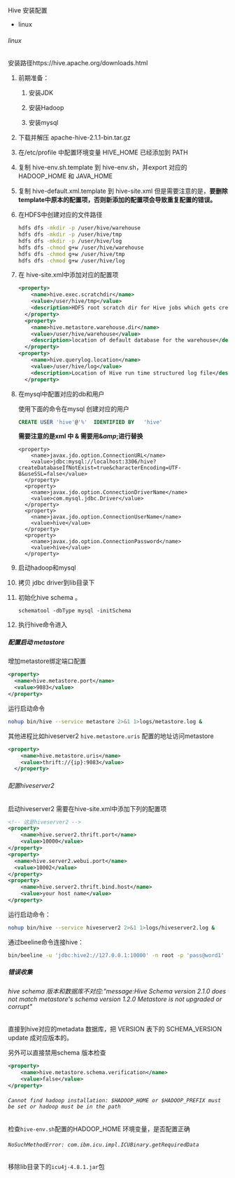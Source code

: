 Hive 安装配置

- linux

###### linux

安装路径https://hive.apache.org/downloads.html

1. 前期准备：
   
   1. 安装JDK
   
   2. 安装Hadoop
   
   3. 安装mysql

2. 下载并解压 apache-hive-2.1.1-bin.tar.gz

3. 在/etc/profile 中配置环境变量 HIVE_HOME 已经添加到 PATH

4. 复制 hive-env.sh.template 到 hive-env.sh，并export 对应的HADOOP_HOME 和 JAVA_HOME

5. 复制 hive-default.xml.template 到 hive-site.xml 但是需要注意的是，**要删除template中原本的配置项，否则新添加的配置项会导致重复配置的错误。**

6. 在HDFS中创建对应的文件路径
   
   ```bash
   hdfs dfs -mkdir -p /user/hive/warehouse
   hdfs dfs -mkdir -p /user/hive/tmp
   hdfs dfs -mkdir -p /user/hive/log
   hdfs dfs -chmod g+w /user/hive/warehouse
   hdfs dfs -chmod g+w /user/hive/tmp
   hdfs dfs -chmod g+w /user/hive/log
   ```

7. 在 hive-site.xml中添加对应的配置项
   
   ```xml
   <property>
       <name>hive.exec.scratchdir</name>
       <value>/user/hive/tmp</value>
       <description>HDFS root scratch dir for Hive jobs which gets created with write all (733) permission. For each connecting user, an HDFS scratch dir: ${hive.exec.scratchdir}/<username> is created, with ${hive.scratch.dir.permission}.</description>
     </property>
     <property>
       <name>hive.metastore.warehouse.dir</name>
       <value>/user/hive/warehouse</value>
       <description>location of default database for the warehouse</description>
     </property>
   <property>
       <name>hive.querylog.location</name>
       <value>/user/hive/log</value>
       <description>Location of Hive run time structured log file</description>
     </property>
   ```

8. 在mysql中配置对应的db和用户
   
   使用下面的命令在mysql 创建对应的用户
   
   ```sql
   CREATE USER 'hive'@'%'  IDENTIFIED BY   'hive'
   ```
   
   **需要注意的是xml 中 & 需要用$\&amp;$进行替换**
   
   ```<property>xml
   <property>
       <name>javax.jdo.option.ConnectionURL</name>
       <value>jdbc:mysql://localhost:3306/hive?createDatabaseIfNotExist=true&characterEncoding=UTF-8&useSSL=false</value>
     </property>
     <property>
       <name>javax.jdo.option.ConnectionDriverName</name>
       <value>com.mysql.jdbc.Driver</value>
     </property>
     <property>
       <name>javax.jdo.option.ConnectionUserName</name>
       <value>hive</value>
     </property>
     <property>
       <name>javax.jdo.option.ConnectionPassword</name>
       <value>hive</value>
     </property>
   ```

9. 启动hadoop和mysql

10. 拷贝 jdbc driver到lib目录下

11. 初始化hive schema 。
    
    ```
    schematool -dbType mysql -initSchema
    ```

12. 执行hive命令进入

##### 配置启动 metastore

增加metastore绑定端口配置

```xml
<property>
  <name>hive.metastore.port</name>
  <value>9083</value>
</property>
```

运行启动命令

```bash
nohup bin/hive --service metastore 2>&1 1>logs/metastore.log &
```

其他进程比如hiveserver2 `hive.metastore.uris` 配置的地址访问metastore

```xml
<property>
    <name>hive.metastore.uris</name>
    <value>thrift://{ip}:9083</value>
  </property>
```

###### 配置hiveserver2

启动hiveserver2 需要在hive-site.xml中添加下列的配置项

```xml
<!-- 这是hiveserver2 -->
<property>
    <name>hive.server2.thrift.port</name>
    <value>10000</value>
</property>
<property>
  <name>hive.server2.webui.port</name>
  <value>10002</value>
</property>
<property>
    <name>hive.server2.thrift.bind.host</name>
    <value>your host name</value>
</property>
```

运行启动命令：

```bash
nohup bin/hive --service hiveserver2 2>&1 1>logs/hiveserver2.log &
```

通过beeline命令连接hive：

```bash
bin/beeline -u 'jdbc:hive2://127.0.0.1:10000' -n root -p 'pass@word1'
```



##### 错误收集

###### hive schema 版本和数据库不对应:"message:Hive Schema version 2.1.0 does not match metastore's schema version 1.2.0 Metastore is not upgraded or corrupt"

直接到hive对应的metadata 数据库，把 VERSION 表下的 SCHEMA_VERSION update 成对应版本的。

另外可以直接禁用schema 版本检查

```xml
<property>
    <name>hive.metastore.schema.verification</name>
    <value>false</value>
</property>
```

###### `Cannot find hadoop installation: $HADOOP_HOME or $HADOOP_PREFIX must be set or hadoop must be in the path`

检查`hive-env.sh`配置的HADOOP_HOME 环境变量，是否配置正确

###### `NoSuchMethodError: com.ibm.icu.impl.ICUBinary.getRequiredData`

移除lib目录下的`icu4j-4.8.1.jar`包

